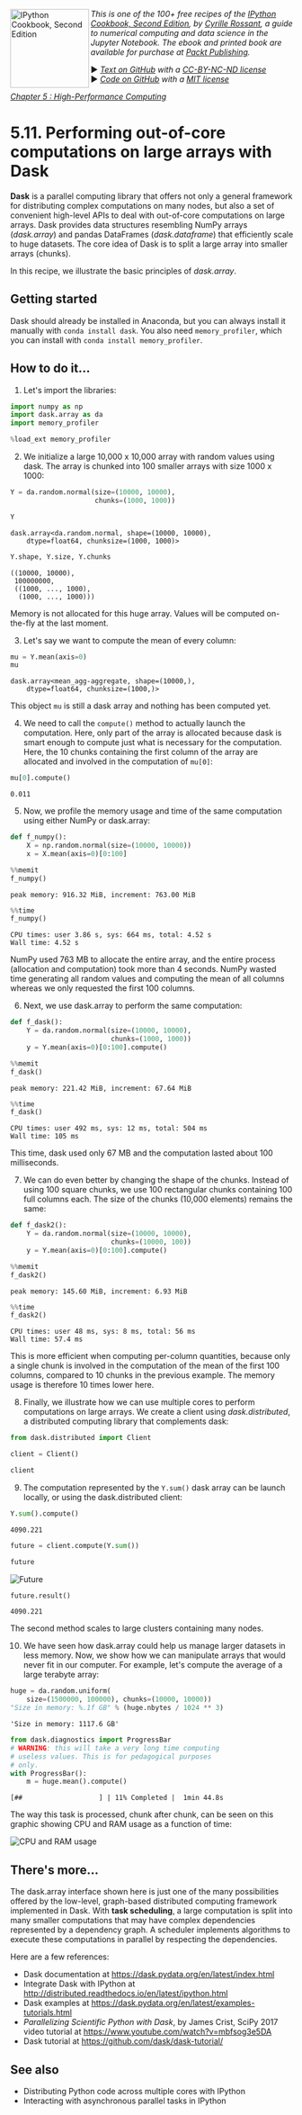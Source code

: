 <a href="https://github.com/ipython-books/cookbook-2nd"><img src="../cover-cookbook-2nd.png" align="left" alt="IPython Cookbook, Second Edition" height="140" /></a> *This is one of the 100+ free recipes of the [IPython Cookbook, Second Edition](https://github.com/ipython-books/cookbook-2nd), by [Cyrille Rossant](http://cyrille.rossant.net), a guide to numerical computing and data science in the Jupyter Notebook. The ebook and printed book are available for purchase at [Packt Publishing](https://www.packtpub.com/big-data-and-business-intelligence/ipython-interactive-computing-and-visualization-cookbook-second-e).*

▶ *[Text on GitHub](https://github.com/ipython-books/cookbook-2nd) with a [CC-BY-NC-ND license](https://creativecommons.org/licenses/by-nc-nd/3.0/us/legalcode)*  
▶ *[Code on GitHub](https://github.com/ipython-books/cookbook-2nd-code) with a [MIT license](https://opensource.org/licenses/MIT)*

[*Chapter 5 : High-Performance Computing*](./)

# 5.11. Performing out-of-core computations on large arrays with Dask

**Dask** is a parallel computing library that offers not only a general framework for distributing complex computations on many nodes, but also a set of convenient high-level APIs to deal with out-of-core computations on large arrays. Dask provides data structures resembling NumPy arrays (*dask.array*) and pandas DataFrames (*dask.dataframe*) that efficiently scale to huge datasets. The core idea of Dask is to split a large array into smaller arrays (chunks).

In this recipe, we illustrate the basic principles of *dask.array*.

## Getting started

Dask should already be installed in Anaconda, but you can always install it manually with `conda install dask`. You also need `memory_profiler`, which you can install with `conda install memory_profiler`.

## How to do it...

1. Let's import the libraries:

```python
import numpy as np
import dask.array as da
import memory_profiler
```

```python
%load_ext memory_profiler
```

2. We initialize a large 10,000 x 10,000 array with random values using dask. The array is chunked into 100 smaller arrays with size 1000 x 1000:

```python
Y = da.random.normal(size=(10000, 10000),
                     chunks=(1000, 1000))
```

```python
Y
```

```{output:result}
dask.array<da.random.normal, shape=(10000, 10000),
    dtype=float64, chunksize=(1000, 1000)>
```

```python
Y.shape, Y.size, Y.chunks
```

```{output:result}
((10000, 10000),
 100000000,
 ((1000, ..., 1000),
  (1000, ..., 1000)))
```

Memory is not allocated for this huge array. Values will be computed on-the-fly at the last moment.

3. Let's say we want to compute the mean of every column:

```python
mu = Y.mean(axis=0)
mu
```

```{output:result}
dask.array<mean_agg-aggregate, shape=(10000,),
    dtype=float64, chunksize=(1000,)>
```

This object `mu` is still a dask array and nothing has been computed yet.

4. We need to call the `compute()` method to actually launch the computation. Here, only part of the array is allocated because dask is smart enough to compute just what is necessary for the computation. Here, the 10 chunks containing the first column of the array are allocated and involved in the computation of `mu[0]`:

```python
mu[0].compute()
```

```{output:result}
0.011
```

5. Now, we profile the memory usage and time of the same computation using either NumPy or dask.array:

```python
def f_numpy():
    X = np.random.normal(size=(10000, 10000))
    x = X.mean(axis=0)[0:100]
```

```python
%%memit
f_numpy()
```

```{output:stdout}
peak memory: 916.32 MiB, increment: 763.00 MiB
```

```python
%%time
f_numpy()
```

```{output:stdout}
CPU times: user 3.86 s, sys: 664 ms, total: 4.52 s
Wall time: 4.52 s
```

NumPy used 763 MB to allocate the entire array, and the entire process (allocation and computation) took more than 4 seconds. NumPy wasted time generating all random values and computing the mean of all columns whereas we only requested the first 100 columns.

6. Next, we use dask.array to perform the same computation:

```python
def f_dask():
    Y = da.random.normal(size=(10000, 10000),
                         chunks=(1000, 1000))
    y = Y.mean(axis=0)[0:100].compute()
```

```python
%%memit
f_dask()
```

```{output:stdout}
peak memory: 221.42 MiB, increment: 67.64 MiB
```

```python
%%time
f_dask()
```

```{output:stdout}
CPU times: user 492 ms, sys: 12 ms, total: 504 ms
Wall time: 105 ms
```

This time, dask used only 67 MB and the computation lasted about 100 milliseconds.

7. We can do even better by changing the shape of the chunks. Instead of using 100 square chunks, we use 100 rectangular chunks containing 100 full columns each. The size of the chunks (10,000 elements) remains the same:

```python
def f_dask2():
    Y = da.random.normal(size=(10000, 10000),
                         chunks=(10000, 100))
    y = Y.mean(axis=0)[0:100].compute()
```

```python
%%memit
f_dask2()
```

```{output:stdout}
peak memory: 145.60 MiB, increment: 6.93 MiB
```

```python
%%time
f_dask2()
```

```{output:stdout}
CPU times: user 48 ms, sys: 8 ms, total: 56 ms
Wall time: 57.4 ms
```

This is more efficient when computing per-column quantities, because only a single chunk is involved in the computation of the mean of the first 100 columns, compared to 10 chunks in the previous example. The memory usage is therefore 10 times lower here.

8. Finally, we illustrate how we can use multiple cores to perform computations on large arrays. We create a client using *dask.distributed*, a distributed computing library that complements dask:

```python
from dask.distributed import Client
```

```python
client = Client()
```

```python
client
```

9. The computation represented by the `Y.sum()` dask array can be launch locally, or using the dask.distributed client:

```python
Y.sum().compute()
```

```{output:result}
4090.221
```

```python
future = client.compute(Y.sum())
```

```python
future
```

![Future](11_dask_files/11_dask_41_0.png)

```python
future.result()
```

```{output:result}
4090.221
```

The second method scales to large clusters containing many nodes.

10. We have seen how dask.array could help us manage larger datasets in less memory. Now, we show how we can manipulate arrays that would never fit in our computer. For example, let's compute the average of a large terabyte array:

```python
huge = da.random.uniform(
    size=(1500000, 100000), chunks=(10000, 10000))
"Size in memory: %.1f GB" % (huge.nbytes / 1024 ** 3)
```

```{output:result}
'Size in memory: 1117.6 GB'
```

```python
from dask.diagnostics import ProgressBar
# WARNING: this will take a very long time computing
# useless values. This is for pedagogical purposes
# only.
with ProgressBar():
    m = huge.mean().compute()
```

```{output:stdout}
[##                   ] | 11% Completed |  1min 44.8s
```

The way this task is processed, chunk after chunk, can be seen on this graphic showing CPU and RAM usage as a function of time:

![CPU and RAM usage](11_dask_files/cpu_ram.png)

## There's more...

The dask.array interface shown here is just one of the many possibilities offered by the low-level, graph-based distributed computing framework implemented in Dask. With **task scheduling**, a large computation is split into many smaller computations that may have complex dependencies represented by a dependency graph. A scheduler implements algorithms to execute these computations in parallel by respecting the dependencies.

Here are a few references:

* Dask documentation at https://dask.pydata.org/en/latest/index.html
* Integrate Dask with IPython at http://distributed.readthedocs.io/en/latest/ipython.html
* Dask examples at https://dask.pydata.org/en/latest/examples-tutorials.html
* *Parallelizing Scientific Python with Dask*, by James Crist, SciPy 2017 video tutorial at https://www.youtube.com/watch?v=mbfsog3e5DA
* Dask tutorial at https://github.com/dask/dask-tutorial/

## See also

* Distributing Python code across multiple cores with IPython
* Interacting with asynchronous parallel tasks in IPython
